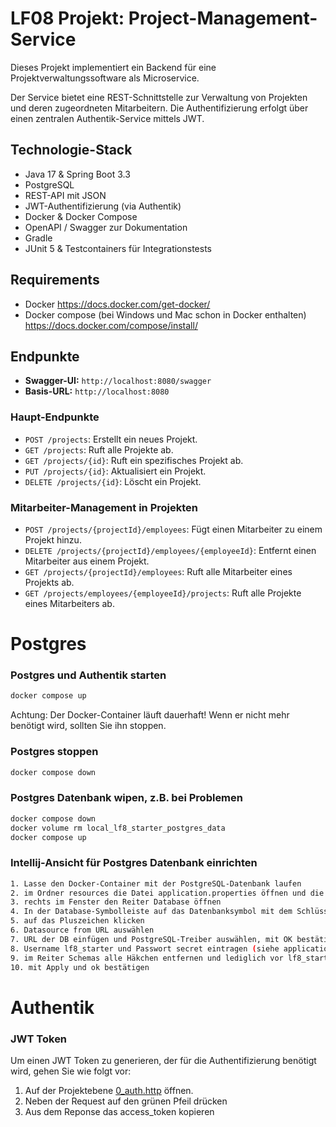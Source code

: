 # LF08 Projekt: Project-Management-Service

Dieses Projekt implementiert ein Backend für eine Projektverwaltungssoftware als Microservice.

Der Service bietet eine REST-Schnittstelle zur Verwaltung von Projekten und deren zugeordneten Mitarbeitern. Die Authentifizierung erfolgt über einen zentralen Authentik-Service mittels JWT.

## Technologie-Stack
- Java 17 & Spring Boot 3.3
- PostgreSQL
- REST-API mit JSON
- JWT-Authentifizierung (via Authentik)
- Docker & Docker Compose
- OpenAPI / Swagger zur Dokumentation
- Gradle
- JUnit 5 & Testcontainers für Integrationstests

## Requirements
* Docker https://docs.docker.com/get-docker/
* Docker compose (bei Windows und Mac schon in Docker enthalten) https://docs.docker.com/compose/install/

## Endpunkte
- **Swagger-UI:** `http://localhost:8080/swagger`
- **Basis-URL:** `http://localhost:8080`

### Haupt-Endpunkte
- `POST /projects`: Erstellt ein neues Projekt.
- `GET /projects`: Ruft alle Projekte ab.
- `GET /projects/{id}`: Ruft ein spezifisches Projekt ab.
- `PUT /projects/{id}`: Aktualisiert ein Projekt.
- `DELETE /projects/{id}`: Löscht ein Projekt.

### Mitarbeiter-Management in Projekten
- `POST /projects/{projectId}/employees`: Fügt einen Mitarbeiter zu einem Projekt hinzu.
- `DELETE /projects/{projectId}/employees/{employeeId}`: Entfernt einen Mitarbeiter aus einem Projekt.
- `GET /projects/{projectId}/employees`: Ruft alle Mitarbeiter eines Projekts ab.
- `GET /projects/employees/{employeeId}/projects`: Ruft alle Projekte eines Mitarbeiters ab.


# Postgres

### Postgres und Authentik starten
```bash
docker compose up
```
Achtung: Der Docker-Container läuft dauerhaft! Wenn er nicht mehr benötigt wird, sollten Sie ihn stoppen.

### Postgres stoppen
```bash
docker compose down
```

### Postgres Datenbank wipen, z.B. bei Problemen
```bash
docker compose down
docker volume rm local_lf8_starter_postgres_data
docker compose up
```

### Intellij-Ansicht für Postgres Datenbank einrichten
```bash
1. Lasse den Docker-Container mit der PostgreSQL-Datenbank laufen
2. im Ordner resources die Datei application.properties öffnen und die URL der Datenbank kopieren
3. rechts im Fenster den Reiter Database öffnen
4. In der Database-Symbolleiste auf das Datenbanksymbol mit dem Schlüssel klicken
5. auf das Pluszeichen klicken
6. Datasource from URL auswählen
7. URL der DB einfügen und PostgreSQL-Treiber auswählen, mit OK bestätigen
8. Username lf8_starter und Passwort secret eintragen (siehe application.properties), mit Apply bestätigen
9. im Reiter Schemas alle Häkchen entfernen und lediglich vor lf8_starter_db und public Häkchen setzen
10. mit Apply und ok bestätigen 
```
# Authentik 

### JWT Token
Um einen JWT Token zu generieren, der für die Authentifizierung benötigt wird, gehen Sie wie folgt vor:
1. Auf der Projektebene [0_auth.http](http/0_auth.http) öffnen.
2. Neben der Request auf den grünen Pfeil drücken
3. Aus dem Reponse das access_token kopieren
